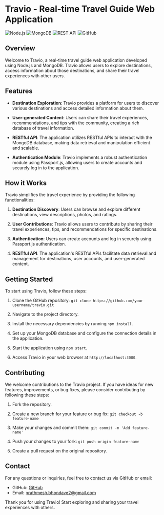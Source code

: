 # Travio - Real-time Travel Guide Web Application

![Node.js](https://img.shields.io/badge/Node.js-Server--Side%20Scripting-brightgreen)
![MongoDB](https://img.shields.io/badge/MongoDB-Database-yellow)
![REST API](https://img.shields.io/badge/REST%20API-Data%20Interaction-blue)
![GitHub](https://img.shields.io/badge/GitHub-Repository-orange)

## Overview

Welcome to Travio, a real-time travel guide web application developed using Node.js and MongoDB. Travio allows users to explore destinations, access information about those destinations, and share their travel experiences with other users.

## Features

- **Destination Exploration**: Travio provides a platform for users to discover various destinations and access detailed information about them.

- **User-generated Content**: Users can share their travel experiences, recommendations, and tips with the community, creating a rich database of travel information.

- **RESTful API**: The application utilizes RESTful APIs to interact with the MongoDB database, making data retrieval and manipulation efficient and scalable.

- **Authentication Module**: Travio implements a robust authentication module using Passport.js, allowing users to create accounts and securely log in to the application.

## How it Works

Travio simplifies the travel experience by providing the following functionalities:

1. **Destination Discovery**: Users can browse and explore different destinations, view descriptions, photos, and ratings.

2. **User Contributions**: Travio allows users to contribute by sharing their travel experiences, tips, and recommendations for specific destinations.

3. **Authentication**: Users can create accounts and log in securely using Passport.js authentication.

4. **RESTful API**: The application's RESTful APIs facilitate data retrieval and management for destinations, user accounts, and user-generated content.

## Getting Started

To start using Travio, follow these steps:

1. Clone the GitHub repository: `git clone https://github.com/your-username/travio.git`

2. Navigate to the project directory.

3. Install the necessary dependencies by running `npm install`.

4. Set up your MongoDB database and configure the connection details in the application.

5. Start the application using `npm start`.

6. Access Travio in your web browser at `http://localhost:3000`.

## Contributing

We welcome contributions to the Travio project. If you have ideas for new features, improvements, or bug fixes, please consider contributing by following these steps:

1. Fork the repository.

2. Create a new branch for your feature or bug fix: `git checkout -b feature-name`

3. Make your changes and commit them: `git commit -m 'Add feature-name'`

4. Push your changes to your fork: `git push origin feature-name`

5. Create a pull request on the original repository.

## Contact

For any questions or inquiries, feel free to contact us via GitHub or email:

- GitHub: [GitHub](https://github.com/Prathmesh311)
- Email: prathmesh.bhondave2@gmail.com

Thank you for using Travio! Start exploring and sharing your travel experiences with others.
